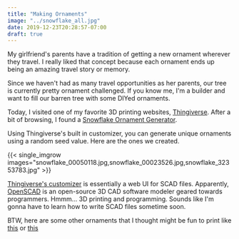 ```yaml
---
title: "Making Ornaments"
image: "../snowflake_all.jpg"
date: 2019-12-23T20:28:57-07:00
draft: true
---
```


My girlfriend's parents have a tradition of getting a new ornament wherever they travel. I really liked that concept because each ornament ends up being an amazing travel story or memory.

Since we haven't had as many travel opportunities as her parents, our tree is currently pretty ornament challenged. If you know me, I'm a builder and want to fill our barren tree with some DIYed ornaments.

Today, I visited one of my favorite 3D printing websites, [Thingiverse](https://www.thingiverse.com/).  After a bit of browsing, I found a [Snowflake Ornament Generator](https://www.thingiverse.com/thing:188481).

Using Thingiverse's built in customizer, you can generate unique ornaments using a random seed value.  Here are the ones we created.

{{< single_imgrow images="snowflake_00050118.jpg,snowflake_00023526.jpg,snowflake_32353783.jpg" >}} 


[Thingiverse's customizer](https://www.thingiverse.com/customizer) is essentially a web UI for SCAD files.  Apparently, [OpenSCAD](https://openscad.org/) is an open-source 3D CAD software modeler geared towards programmers. Hmmm... 3D printing and programming. Sounds like I'm gonna have to learn how to write SCAD files sometime soon.

BTW, here are some other ornaments that I thought might be fun to print like [this](https://www.thingiverse.com/thing:563396) or [this](https://www.thingiverse.com/thing:2739855)